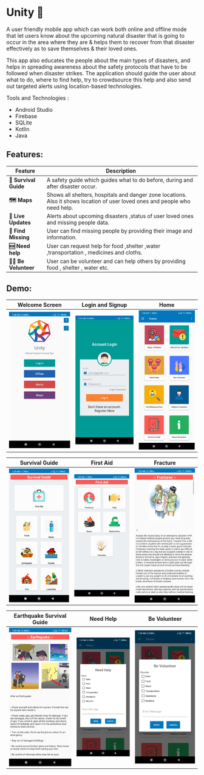 # Unity 📱

A user friendly mobile app which can work both online and offline mode that let users know about the upcoming natural disaster that is going to occur in the area where they are & helps them to recover from that disaster effectively as to save themselves & their loved ones. 

This app also educates the people about the main types of disasters, and helps in spreading awareness about the safety protocols that have to be followed when disaster strikes. The application should guide the user about what to do, where to find help, try to crowdsource this help and also send out targeted alerts using location-based technologies. 


Tools and Technologies : 
* Android Studio
* Firebase
* SQLite
* Kotlin
* Java

## Features:

<!-- 

***📕 Survival Guide*** : A safety guide which guides what to do before, during and after disaster occur. <br>
***🗺 Maps***           : Shows all shelters, hospitals and danger zone locations. Also it shows location of user loved ones and people who need help.<br>
***📶 Live Updates***   : Alerts about upcoming disasters ,status of user loved ones and missing people data.<br>
***🔎 Find Missing***   : User can find missing people by providing their image and information.<br>
***🆘 Need help***      : User can request help for food ,shelter ,water ,transportation , medicines and cloths . <br>
***💁‍♂️ Be Volunteer***   :User can be volunteer and can  help others by providing food , shelter , water etc.<br> -->


|Feature                                |Description                            
|-----------------------------------------------|-----------------------------------------------|
|**📕 Survival Guide** |A safety guide which guides what to do before, during and after disaster occur.|
|**🗺 Maps**    | Shows all shelters, hospitals and danger zone locations. Also it shows location of user loved ones and people who need help.  |
|**📶 Live Updates**  |Alerts about upcoming disasters ,status of user loved ones and missing people data.  |
|**🔎 Find Missing**  | User can find missing people by providing their image and information.  |
|**🆘 Need help**     | User can request help for food ,shelter ,water ,transportation , medicines and cloths.  |
|**💁‍♂️ Be Volunteer** | User can be volunteer and can  help others by providing food , shelter , water etc. |



## Demo:

|Welcome Screen                                 |Login and Signup                               |Home
|-----------------------------------------------|-----------------------------------------------|-----------------------------------------------|
| <img src="/demo/unity-demo-1.jpg" width="270" />| <img src="/demo/unity-demo-9.jpg" width="270" />| <img src="/demo/unity-demo-2.png" width="270" />|




|Survival Guide                               |First Aid                              |Fracture
|-----------------------------------------------|-----------------------------------------------|-----------------------------------------------|
| <img src="/demo/unity-demo-5.jpg" width="270" />| <img src="/demo/unity-demo-6.jpg" width="270" />| <img src="/demo/unity-demo-3.jpg" width="270" />|




|Earthquake Survival Guide                                |Need Help                              |Be Volunteer
|-----------------------------------------------|-----------------------------------------------|-----------------------------------------------|
| <img src="/demo/unity-demo-4.jpg" width="270" />| <img src="/demo/unity-demo-7.jpg" width="270" />| <img src="/demo/unity-demo-8.jpg" width="270" />|
